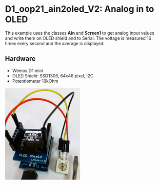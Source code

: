 # D1_oop21_ain2oled_V2: Analog in to OLED

This example uses the classes __Ain__ and __Screen1__ to get analog input values and write them on OLED shield and to Serial.
The voltage is measured 16 times every second and the average is displayed.

## Hardware
* Wemos D1 mini
* OLED Shield: SSD1306, 64x48 pixel, I2C
* Potentiometer 10kOhm

![D1mini with D1 OLED Shield](./images/D1_oop21_ain2oled.png "Analog value on  OLED Shield")
